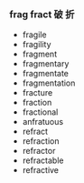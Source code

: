 ### frag fract 破 折

- fragile
- fragility
- fragment
- fragmentary
- fragmentate
- fragmentation
- fracture
- fraction
- fractional
- anfratuous
- refract
- refraction
- refractor
- refractable
- refractive